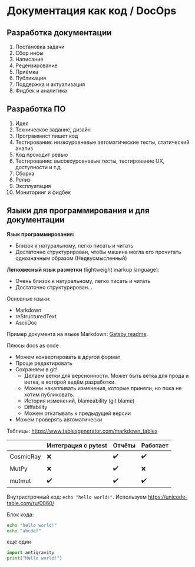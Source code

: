 # Документация как код / DocOps

## Разработка документации

1. Постановка задачи
1. Сбор инфы
1. Написание
1. Рецензирование
1. Приёмка
1. Публикация
1. Поддержка и актуализация
1. Фидбек и аналитика

## Разработка ПО

1. Идея
1. Техническое задание, дизайн
1. Программист пишет код
1. Тестирование: низкоуровневые автоматические тесты, статический анализ
1. Код проходит ревью
1. Тестирование: высокоуровневые тесты, тестирование UX, доступности и т.д.
1. Сборка
1. Релиз
1. Эксплуатация
1. Мониторинг и фидбек

## Языки для программирования и для документации

**Язык программирования:**

- Близок к натуральному, легко писать и читать
- Достаточно структурирован, чтобы машина могла его прочитать однозначным образом (Недвусмысленный)

**Легковесный язык разметки** (lightweight markup language):

* Очень близок к натуральному, легко писать и читать
* Достаточно структурирован…

Основные языки:

* Markdown
* reStructuredText
* AsciiDoc

Пример документа на языке Markdown:
[Gatsby readme](https://github.com/gatsbyjs/gatsby/blob/master/README.md).

Плюсы docs as code

* Можем конвертировать в другой формат
* Проще редактировать
* Сохраняем в git! 
  * Делаем ветки для версионности. Может быть ветка для прода и ветка, в которой ведём разработки.
  * Можем накапливать изменения, которые приняли, но пока не хотим публиковать.
  * История изменений, blameability (git blame)
  * Diffability
  * Можем откатывать к предыдущей версии
* Можем проверять автоматически

Таблицы: https://www.tablesgenerator.com/markdown_tables

|           | Интеграция с pytest | Отчёты             | Работает           |
|-----------|---------------------|--------------------|--------------------|
| CosmicRay | :x:                 | :heavy_check_mark: | :heavy_check_mark: |
| MutPy     | :x:                 | :heavy_check_mark: |                :x: |
| mutmut    | :heavy_check_mark:  | :heavy_check_mark: | :heavy_check_mark: |


Внутристрочный код: `echo "hello world!"`. Используем https://unicode-table.com/ru/0060/

Блок кода:

```bash
echo "hello world!"
echo "abcdef"
```

ещё один
```python
import antigravity
print("Hello world!")
```



